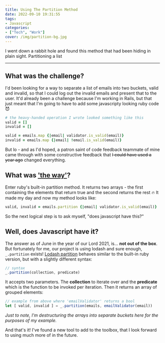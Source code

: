 ```yaml
---
title: Using The Partition Method
date: 2022-09-10 19:31:55
tags:
- Javascript
categories: 
- ["Tech", "Work"]
cover: /img/partition-bg.jpg
---
```


I went down a rabbit hole and found this method that had been hiding in plain sight. Partitioning a list  

 <!-- more -->

 ---

## What was the challenge?

I'd been looking for a way to separate a list of emails into two buckets, valid and invalid, so that I could log out the invalid emails and present that to the user. It'd already been a challenge because I'm working in Rails, but that just meant that I'm going to have to add some javascripty looking ruby code 😈


```ruby
# the heavy-handed operation I wrote looked something like this
valid = []
invalid = []

valid = emails.map {|email| validator.is_valid(email)}
invalid = emails.map {|email| !email.is_valid(email)}
```

But lo - and as I'd hoped, a patron saint of code feedback teammate of mine came through with some constructive feedback that ~~I could have used a year ago~~ changed everything.

## What was ['the way'][the way]?

Enter ruby's built-in partition method. It returns two arrays - the first containing the elements that return true and the second returns the rest 🔥 It made my day and now my method looks like: 

```ruby
valid, invalid = emails.partition {|email| validator.is_valid(email)}
```

So the next logical step is to ask myself, "does javascript have this?"

## Well, does Javascript have it?

The answer as of June in the year of our Lord 2021, is... **not out of the box**. But fortunately for me, our project is using lodash and sure enough, `_.partition` exists! [Lodash partition][lodash partition] behaves similar to the built-in ruby version, but with a slightly different syntax:

```javascript
// syntax
_.partition(collection, predicate)
```
It accepts two parameters. The **collection** to iterate over and the **predicate** which is the function to be invoked per iteration. Then it returns an array of grouped elements:

```javascript
// example from above where 'emailValidator' returns a bool
let [ valid, invalid ] = _.partition(emails, emailValidator(email))
```

_Just to note, I'm destructuring the arrays into separate buckets here for the purposes of my example._ 

And that's it! I've found a new tool to add to the toolbox, that I look forward to using much more of in the future.




<!-- LINKS -->

[lodash partition]: https://lodash.com/docs/#partition
[the way]: https://i.imgur.com/Fk69QjI.gif